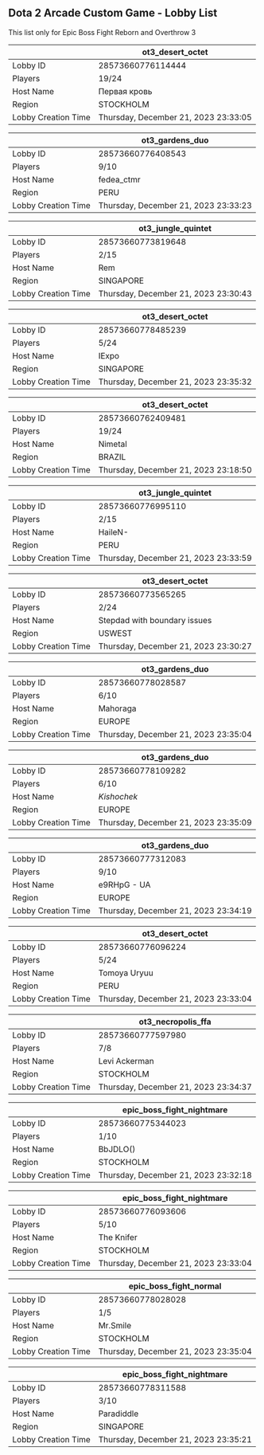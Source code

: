 ## Dota 2 Arcade Custom Game - Lobby List

This list only for Epic Boss Fight Reborn and Overthrow 3

|  | ot3_desert_octet |
| ------ | ------ |
| Lobby ID | 28573660776114444 |
| Players | 19/24 |
| Host Name | Первая кровь |
| Region | STOCKHOLM |
| Lobby Creation Time | Thursday, December 21, 2023 23:33:05 |


|  | ot3_gardens_duo |
| ------ | ------ |
| Lobby ID | 28573660776408543 |
| Players | 9/10 |
| Host Name | fedea_ctmr |
| Region | PERU |
| Lobby Creation Time | Thursday, December 21, 2023 23:33:23 |


|  | ot3_jungle_quintet |
| ------ | ------ |
| Lobby ID | 28573660773819648 |
| Players | 2/15 |
| Host Name | Rem || JeJunggerHunt12 |
| Region | SINGAPORE |
| Lobby Creation Time | Thursday, December 21, 2023 23:30:43 |


|  | ot3_desert_octet |
| ------ | ------ |
| Lobby ID | 28573660778485239 |
| Players | 5/24 |
| Host Name | IExpo |
| Region | SINGAPORE |
| Lobby Creation Time | Thursday, December 21, 2023 23:35:32 |


|  | ot3_desert_octet |
| ------ | ------ |
| Lobby ID | 28573660762409481 |
| Players | 19/24 |
| Host Name | Nimetal |
| Region | BRAZIL |
| Lobby Creation Time | Thursday, December 21, 2023 23:18:50 |


|  | ot3_jungle_quintet |
| ------ | ------ |
| Lobby ID | 28573660776995110 |
| Players | 2/15 |
| Host Name | HaileN- |
| Region | PERU |
| Lobby Creation Time | Thursday, December 21, 2023 23:33:59 |


|  | ot3_desert_octet |
| ------ | ------ |
| Lobby ID | 28573660773565265 |
| Players | 2/24 |
| Host Name | Stepdad with boundary issues |
| Region | USWEST |
| Lobby Creation Time | Thursday, December 21, 2023 23:30:27 |


|  | ot3_gardens_duo |
| ------ | ------ |
| Lobby ID | 28573660778028587 |
| Players | 6/10 |
| Host Name | Mahoraga |
| Region | EUROPE |
| Lobby Creation Time | Thursday, December 21, 2023 23:35:04 |


|  | ot3_gardens_duo |
| ------ | ------ |
| Lobby ID | 28573660778109282 |
| Players | 6/10 |
| Host Name | _Kishochek_ |
| Region | EUROPE |
| Lobby Creation Time | Thursday, December 21, 2023 23:35:09 |


|  | ot3_gardens_duo |
| ------ | ------ |
| Lobby ID | 28573660777312083 |
| Players | 9/10 |
| Host Name | e9RHpG - UA |
| Region | EUROPE |
| Lobby Creation Time | Thursday, December 21, 2023 23:34:19 |


|  | ot3_desert_octet |
| ------ | ------ |
| Lobby ID | 28573660776096224 |
| Players | 5/24 |
| Host Name | Tomoya Uryuu |
| Region | PERU |
| Lobby Creation Time | Thursday, December 21, 2023 23:33:04 |


|  | ot3_necropolis_ffa |
| ------ | ------ |
| Lobby ID | 28573660777597980 |
| Players | 7/8 |
| Host Name | Levi Ackerman |
| Region | STOCKHOLM |
| Lobby Creation Time | Thursday, December 21, 2023 23:34:37 |


|  | epic_boss_fight_nightmare |
| ------ | ------ |
| Lobby ID | 28573660775344023 |
| Players | 1/10 |
| Host Name | BbJDLO() |
| Region | STOCKHOLM |
| Lobby Creation Time | Thursday, December 21, 2023 23:32:18 |


|  | epic_boss_fight_nightmare |
| ------ | ------ |
| Lobby ID | 28573660776093606 |
| Players | 5/10 |
| Host Name | The Knifer |
| Region | STOCKHOLM |
| Lobby Creation Time | Thursday, December 21, 2023 23:33:04 |


|  | epic_boss_fight_normal |
| ------ | ------ |
| Lobby ID | 28573660778028028 |
| Players | 1/5 |
| Host Name | Mr.Smile |
| Region | STOCKHOLM |
| Lobby Creation Time | Thursday, December 21, 2023 23:35:04 |


|  | epic_boss_fight_nightmare |
| ------ | ------ |
| Lobby ID | 28573660778311588 |
| Players | 3/10 |
| Host Name | Paradiddle |
| Region | SINGAPORE |
| Lobby Creation Time | Thursday, December 21, 2023 23:35:21 |


